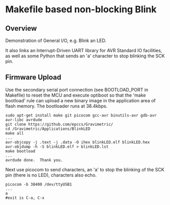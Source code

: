 # Makefile based non-blocking Blink

## Overview

Demonstration of General I/O, e.g. Blink an LED. 

It also links an Interrupt-Driven UART library for AVR Standard IO facilities, as well as some Python that sends an 'a' character to stop blinking the SCK pin. 

## Firmware Upload

Use the secondary serial port connection (see BOOTLOAD_PORT in Makefile) to reset the MCU and execute optiboot so that the 'make bootload' rule can upload a new binary image in the application area of flash memory. The bootloader runs at 38.4kbps.

``` 
sudo apt-get install make git picocom gcc-avr binutils-avr gdb-avr avr-libc avrdude
git clone https://github.com/epccs/Gravimetric/
cd /Gravimetric/Applications/BlinkLED
make all
...
avr-objcopy -j .text -j .data -O ihex blinkLED.elf blinkLED.hex
avr-objdump -h -S blinkLED.elf > blinkLED.lst
make bootload
...
avrdude done.  Thank you.
``` 

Next use picocom to send characters, an 'a' to stop the blinking of the SCK pin (there is no LED), characters also echo.

``` 
picocom -b 38400 /dev/ttyUSB1
...
a
#exit is C-a, C-x
``` 

